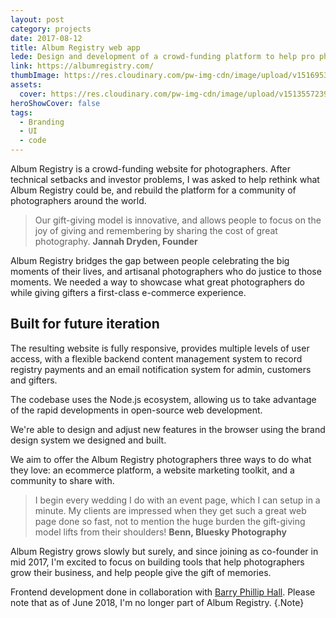```yaml
---
layout: post
category: projects
date: 2017-08-12
title: Album Registry web app
lede: Design and development of a crowd-funding platform to help pro photographers grow their business.
link: https://albumregistry.com/
thumbImage: https://res.cloudinary.com/pw-img-cdn/image/upload/v1516953099/okok/thumb-albumregistry.jpg
assets:
  cover: https://res.cloudinary.com/pw-img-cdn/image/upload/v1513557239/okok/albumregistry-new-profile-2500w.jpg
heroShowCover: false
tags: 
  - Branding
  - UI
  - code
---
```


Album Registry is a crowd-funding website for photographers. After technical setbacks and investor problems, I was asked to help rethink what Album Registry could be, and rebuild the platform for a community of photographers around the world.

> Our gift-giving model is innovative, and allows people to focus on the joy of giving and remembering by sharing the cost of great photography. **Jannah Dryden, Founder**

<Media frame ratio="1/1" image="https://res.cloudinary.com/pw-img-cdn/image/upload/v1513557231/okok/albumregistry-new-registry-detail-2500w.jpg"/>

Album Registry bridges the gap between people celebrating the big moments of their lives, and artisanal photographers who do justice to those moments. We needed a way to showcase what great photographers do while giving gifters a first-class e-commerce experience.

<MediaVideo frame src="287000708" ratio="1/1"/>

## Built for future iteration

The resulting website is fully responsive, provides multiple levels of user access, with a flexible backend content management system to record registry payments and an email notification system for admin, customers and gifters.

The codebase uses the Node.js ecosystem, allowing us to take advantage of the rapid developments in open-source web development.

We're able to design and adjust new features in the browser using the brand design system we designed and built.

<Media ratio="1288/2880" image="https://res.cloudinary.com/pw-img-cdn/image/upload/v1522320484/okok/albumregistry-mobile-screens-lg-dark.png" />

We aim to offer the Album Registry photographers three ways to do what they love: an ecommerce platform, a website marketing toolkit, and a community to share with.

> I begin every wedding I do with an event page, which I can setup in a minute. My clients are impressed when they get such a great web page done so fast, not to mention the huge burden the gift-giving model lifts from their shoulders! **Benn, Bluesky Photography**

<!-- <Media image="https://res.cloudinary.com/pw-img-cdn/image/upload/v1513557236/okok/albumregistry-moment.jpg" /> -->

Album Registry grows slowly but surely, and since joining as co-founder in mid 2017, I'm excited to focus on building tools that help photographers grow their business, and help people give the gift of memories.

Frontend development done in collaboration with [Barry Phillip Hall](https://github.com/BarryPH). Please note that as of June 2018, I'm no longer part of Album Registry. {.Note}

<PostButton link="https://albumregistry.com" label="Visit Album Registry" />

<script>
import Media from "../../../src/components/Media";
import MediaVideo from "../../../src/components/MediaVideo";
import PostButton from "../../../src/components/PostButton";
export default {
  components: {
    Media,
    MediaVideo,
    PostButton
  }
}
</script>
